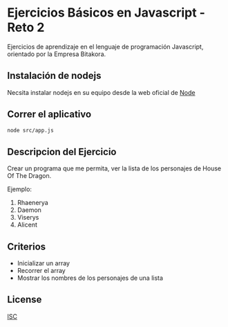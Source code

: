 # Ejercicios Básicos en Javascript - Reto 2

Ejercicios de aprendizaje en el lenguaje de programación Javascript, orientado por la Empresa Bitakora.


## Instalación de nodejs

Necsita instalar nodejs en su equipo desde la web oficial de [Node](https://nodejs.org/es/)

## Correr el aplicativo

```bash
node src/app.js
```

## Descripcion del Ejercicio
Crear un programa que me permita, ver la lista de los personajes de House Of The Dragon.

Ejemplo:

1. Rhaenerya
2. Daemon
3. Viserys
4. Alicent

## Criterios
* Inicializar un array 
* Recorrer el array
* Mostrar los nombres de los personajes de una lista

## License
[ISC](https://opensource.org/licenses/ISC)